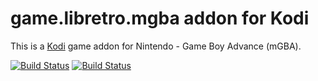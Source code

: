 # game.libretro.mgba addon for Kodi

This is a [Kodi](http://kodi.tv) game addon for Nintendo - Game Boy Advance (mGBA).

[![Build Status](https://travis-ci.org/kodi-game/game.libretro.mgba.svg?branch=master)](https://travis-ci.org/kodi-game/game.libretro.mgba)
[![Build Status](https://ci.appveyor.com/api/projects/status/github/kodi-game/game.libretro.mgba?svg=true)](https://ci.appveyor.com/project/kodi-game/game-libretro-mgba)
